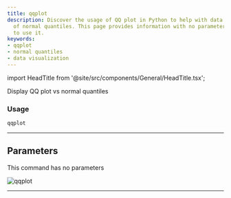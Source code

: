 ```yaml
---
title: qqplot
description: Discover the usage of QQ plot in Python to help with data visualization
  of normal quantiles. This page provides information with no parameters required
  to use it.
keywords:
- qqplot
- normal quantiles
- data visualization
---
```


import HeadTitle from '@site/src/components/General/HeadTitle.tsx';

<HeadTitle title="stocks /qa/qqplot - Reference | OpenBB Terminal Docs" />

Display QQ plot vs normal quantiles

### Usage

```python wordwrap
qqplot
```

---

## Parameters

This command has no parameters


![qqplot](https://user-images.githubusercontent.com/46355364/154307858-acd1a7d0-bb40-4639-a69c-c316749a90ab.png)

---
